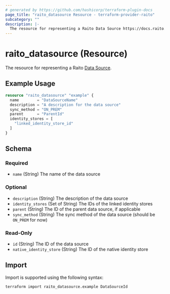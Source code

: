 ```yaml
---
# generated by https://github.com/hashicorp/terraform-plugin-docs
page_title: "raito_datasource Resource - terraform-provider-raito"
subcategory: ""
description: |-
  The resource for representing a Raito Data Source https://docs.raito.io/docs/cloud/datasources.
---
```


# raito_datasource (Resource)

The resource for representing a Raito [Data Source](https://docs.raito.io/docs/cloud/datasources).

## Example Usage

```terraform
resource "raito_datasource" "example" {
  name        = "DataSourceName"
  description = "A description for the data source"
  sync_method = "ON_PREM"
  parent      = "ParentId"
  identity_stores = [
    "linked_identity_store_id"
  ]
}
```

<!-- schema generated by tfplugindocs -->
## Schema

### Required

- `name` (String) The name of the data source

### Optional

- `description` (String) The description of the data source
- `identity_stores` (Set of String) The IDs of the linked identity stores
- `parent` (String) The ID of the parent data source, if applicable
- `sync_method` (String) The sync method of the data source (should be `ON_PREM` for now)

### Read-Only

- `id` (String) The ID of the data source
- `native_identity_store` (String) The ID of the native identity store

## Import

Import is supported using the following syntax:

```shell
terraform import raito_datasource.example DataSourceId
```
